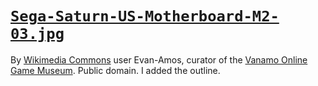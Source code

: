 # [`Sega-Saturn-US-Motherboard-M2-03.jpg`](https://upload.wikimedia.org/wikipedia/commons/thumb/2/28/Sega-Saturn-US-Motherboard-M2-03.jpg/2560px-Sega-Saturn-US-Motherboard-M2-03.jpg)

By [Wikimedia
Commons](https://commons.wikimedia.org/wiki/Main_Page) user Evan-Amos, curator of the [Vanamo
Online Game
Museum](https://commons.wikimedia.org/wiki/User:Evan-Amos).
Public domain. I added the outline.
